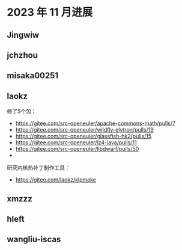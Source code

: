 # 2023 年 11 月进展

## Jingwiw

## jchzhou

## misaka00251

## laokz
修了5个包：
- https://gitee.com/src-openeuler/apache-commons-math/pulls/7
- https://gitee.com/src-openeuler/wildfly-elytron/pulls/19
- https://gitee.com/src-openeuler/glassfish-hk2/pulls/15
- https://gitee.com/src-openeuler/lz4-java/pulls/11
- https://gitee.com/src-openeuler/libdwarf/pulls/50
- 
研究内核热补丁制作工具：
- https://gitee.com/laokz/klpmake

## xmzzz

## hleft

## wangliu-iscas
